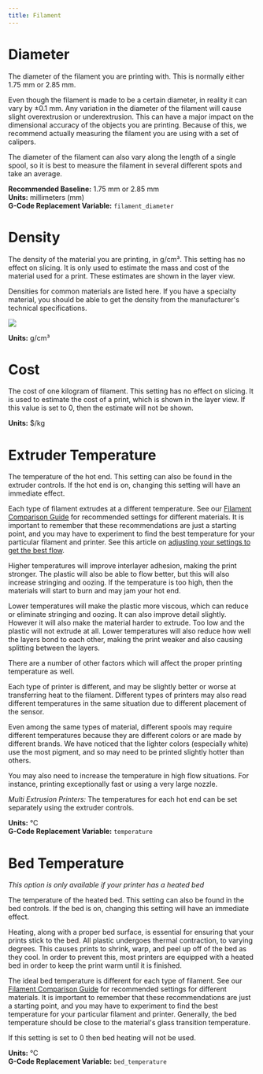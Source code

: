 ```yaml
---
title: Filament
---
```


Diameter
========

The diameter of the filament you are printing with. This is normally either 1.75 mm or 2.85 mm.

Even though the filament is made to be a certain diameter, in reality it can vary by ±0.1 mm. Any variation in the diameter of the filament will cause slight overextrusion or underextrusion. This can have a major impact on the dimensional accuracy of the objects you are printing. Because of this, we recommend actually measuring the filament you are using with a set of calipers. 

The diameter of the filament can also vary along the length of a single spool, so it is best to measure the filament in several different spots and take an average.

**Recommended Baseline:** 1.75 mm or 2.85 mm  
**Units:** millimeters (mm)  
**G-Code Replacement Variable:** `filament_diameter`

Density
=======

The density of the material you are printing, in g/cm³. This setting has no effect on slicing. It is only used to estimate the mass and cost of the material used for a print. These estimates are shown in the layer view.

Densities for common materials are listed here. If you have a specialty material, you should be able to get the density from the manufacturer's technical specifications.

![](https://lh3.googleusercontent.com/TfSrsIuV876dy5AsgZNsGRzIodccewBY6pmvPh2JsKBKdUe1n5QNJBi-CpgcJDRAwsO1FAlfDouL1YFT21xcVbt7DQ=s0)
<!---
| Material | Density (g/cm³) |
| -------- | --------------- |
| PLA      | 1.24            |
| PETG     | 1.27            |
| ABS      | 1.04            |
| Nylon    | 1.14            |
| TPU      | 1.20            |
| HIPS     | 1.05            |
| PVA      | 1.23            |
--->

**Units:** g/cm³

Cost
====

The cost of one kilogram of filament. This setting has no effect on slicing. It is used to estimate the cost of a print, which is shown in the layer view. If this value is set to 0, then the estimate will not be shown.

**Units:** $/kg

Extruder Temperature
====================

The temperature of the hot end. This setting can also be found in the extruder controls. If the hot end is on, changing this setting will have an immediate effect.

Each type of filament extrudes at a different temperature. See our [Filament Comparison Guide](https://www.matterhackers.com/3d-printer-filament-compare) for recommended settings for different materials. It is important to remember that these recommendations are just a starting point, and you may have to experiment to find the best temperature for your particular filament and printer. See this article on [adjusting your settings to get the best flow](https://www.matterhackers.com/news/how-to-get-the-best-3d-printed-parts-by-understanding-extrusion-settings).

Higher temperatures will improve interlayer adhesion, making the print stronger. The plastic will also be able to flow better, but this will also increase stringing and oozing. If the temperature is too high, then the materials will start to burn and may jam your hot end.

Lower temperatures will make the plastic more viscous, which can reduce or eliminate stringing and oozing. It can also improve detail slightly. However it will also make the material harder to extrude. Too low and the plastic will not extrude at all. Lower temperatures will also reduce how well the layers bond to each other, making the print weaker and also causing splitting between the layers.

There are a number of other factors which will affect the proper printing temperature as well.

Each type of printer is different, and may be slightly better or worse at transferring heat to the filament. Different types of printers may also read different temperatures in the same situation due to different placement of the sensor.

Even among the same types of material, different spools may require different temperatures because they are different colors or are made by different brands. We have noticed that the lighter colors (especially white) use the most pigment, and so may need to be printed slightly hotter than others.

You may also need to increase the temperature in high flow situations. For instance, printing exceptionally fast or using a very large nozzle.

*Multi Extrusion Printers:* The temperatures for each hot end can be set separately using the extruder controls. 

**Units:** °C  
**G-Code Replacement Variable:** `temperature`

Bed Temperature
===============

*This option is only available if your printer has a heated bed*

The temperature of the heated bed. This setting can also be found in the bed controls. If the bed is on, changing this setting will have an immediate effect.

Heating, along with a proper bed surface, is essential for ensuring that your prints stick to the bed. All plastic undergoes thermal contraction, to varying degrees. This causes prints to shrink, warp, and peel up off of the bed as they cool. In order to prevent this, most printers are equipped with a heated bed in order to keep the print warm until it is finished.

The ideal bed temperature is different for each type of filament. See our [Filament Comparison Guide](https://www.matterhackers.com/3d-printer-filament-compare) for recommended settings for different materials. It is important to remember that these recommendations are just a starting point, and you may have to experiment to find the best temperature for your particular filament and printer. Generally, the bed temperature should be close to the material's glass transition temperature.

If this setting is set to 0 then bed heating will not be used.

**Units:** °C  
**G-Code Replacement Variable:** `bed_temperature`